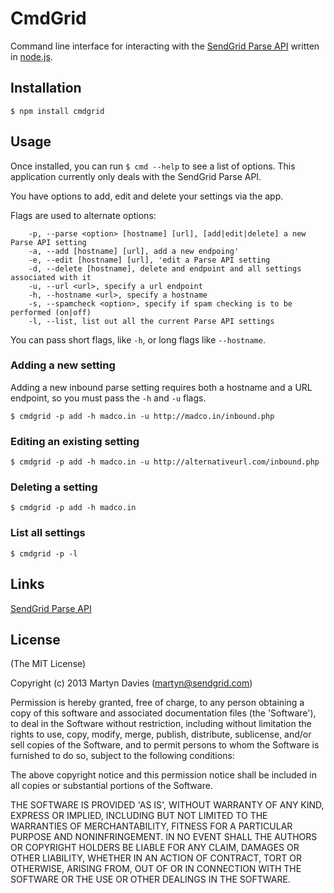 # CmdGrid

Command line interface for interacting with the [SendGrid Parse API](http://docs.sendgrid.com) written in [node.js](http://nodejs.org).


## Installation

    $ npm install cmdgrid

## Usage

Once installed, you can run `$ cmd --help` to see a list of options. This application currently only deals with the SendGrid Parse API.

You have options to add, edit and delete your settings via the app.

Flags are used to alternate options:

```
	-p, --parse <option> [hostname] [url], [add|edit|delete] a new Parse API setting
	-a, --add [hostname] [url], add a new endpoing'
	-e, --edit [hostname] [url], 'edit a Parse API setting
	-d, --delete [hostname], delete and endpoint and all settings associated with it
	-u, --url <url>, specify a url endpoint
	-h, --hostname <url>, specify a hostname
	-s, --spamcheck <option>, specify if spam checking is to be performed (on|off)
	-l, --list, list out all the current Parse API settings
```

You can pass short flags, like `-h`, or long flags like `--hostname`.

### Adding a new setting

Adding a new inbound parse setting requires both a hostname and a URL endpoint, so you must pass the `-h` and `-u` flags.

    $ cmdgrid -p add -h madco.in -u http://madco.in/inbound.php

### Editing an existing setting

    $ cmdgrid -p add -h madco.in -u http://alternativeurl.com/inbound.php

### Deleting a setting

    $ cmdgrid -p add -h madco.in

### List all settings

    $ cmdgrid -p -l

## Links

[SendGrid Parse API](http://docs.sendgrid.com)

## License

(The MIT License)

Copyright (c) 2013 Martyn Davies (martyn@sendgrid.com)

Permission is hereby granted, free of charge, to any person obtaining
a copy of this software and associated documentation files (the
'Software'), to deal in the Software without restriction, including
without limitation the rights to use, copy, modify, merge, publish,
distribute, sublicense, and/or sell copies of the Software, and to
permit persons to whom the Software is furnished to do so, subject to
the following conditions:

The above copyright notice and this permission notice shall be
included in all copies or substantial portions of the Software.

THE SOFTWARE IS PROVIDED 'AS IS', WITHOUT WARRANTY OF ANY KIND,
EXPRESS OR IMPLIED, INCLUDING BUT NOT LIMITED TO THE WARRANTIES OF
MERCHANTABILITY, FITNESS FOR A PARTICULAR PURPOSE AND NONINFRINGEMENT.
IN NO EVENT SHALL THE AUTHORS OR COPYRIGHT HOLDERS BE LIABLE FOR ANY
CLAIM, DAMAGES OR OTHER LIABILITY, WHETHER IN AN ACTION OF CONTRACT,
TORT OR OTHERWISE, ARISING FROM, OUT OF OR IN CONNECTION WITH THE
SOFTWARE OR THE USE OR OTHER DEALINGS IN THE SOFTWARE.